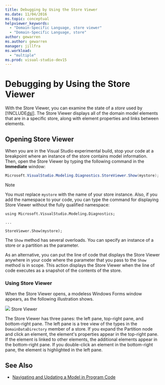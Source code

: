 ```yaml
---
title: Debugging by Using the Store Viewer
ms.date: 11/04/2016
ms.topic: conceptual
helpviewer_keywords:
  - "Domain-Specific Language, store viewer"
  - "Domain-Specific Language, store"
author: gewarren
ms.author: gewarren
manager: jillfra
ms.workload:
  - "multiple"
ms.prod: visual-studio-dev15
---
```

# Debugging by Using the Store Viewer
With the Store Viewer, you can examine the state of a *store* used by [!INCLUDE[dsl](../modeling/includes/dsl_md.md)]. The Store Viewer displays all of the domain model elements that are in a specific store, along with element properties and links between elements.

## Opening Store Viewer
 When you are in the Visual Studio experimental build, stop your code at a breakpoint where an instance of the store contains model information. Then, open the Store Viewer by typing the following command in the **Immediate** window:

```csharp
Microsoft.VisualStudio.Modeling.Diagnostics.StoreViewer.Show(mystore);
```

> [!NOTE]
>  You must replace `mystore` with the name of your store instance. Also, if you add the namespace to your code, you can type the command for displaying Store Viewer without the fully qualified namespace:
>
>  `using Microsoft.VisualStudio.Modeling.Diagnostics;`
>
>  `...`
>
>  `StoreViewer.Show(mystore);`

 The `Show` method has several overloads. You can specify an instance of a store or a partition as the parameter.

 As an alternative, you can put the line of code that displays the Store Viewer anywhere in your code where the parameter that you pass to the `Show` method is in scope. This action displays the Store Viewer when the line of code executes as a snapshot of the contents of the store.

### Using Store Viewer
 When the Store Viewer opens, a modeless Windows Forms window appears, as the following illustration shows.

 ![](../modeling/media/storeviewer2.png)
Store Viewer

 The Store Viewer has three panes: the left pane, top-right pane, and bottom-right pane. The left pane is a tree view of the types in the `DomainDataDirectory` member of a store. If you expand the Partition node and click an element, the element's properties appear in the top-right pane. If the element is linked to other elements, the additional elements appear in the bottom-right pane. If you double-click an element in the bottom-right pane, the element is highlighted in the left pane.

## See Also

- [Navigating and Updating a Model in Program Code](../modeling/navigating-and-updating-a-model-in-program-code.md)